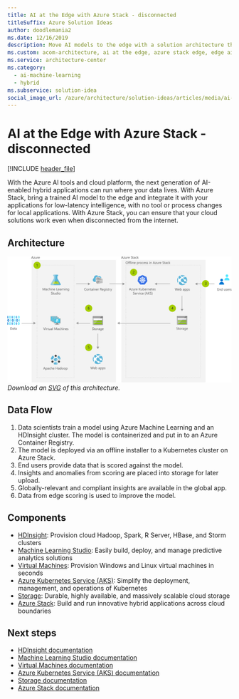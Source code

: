 ```yaml
---
title: AI at the Edge with Azure Stack - disconnected
titleSuffix: Azure Solution Ideas
author: doodlemania2
ms.date: 12/16/2019
description: Move AI models to the edge with a solution architecture that includes Azure Stack. A step-by-step workflow will help you harness the power of edge AI when disconnected from the internet.
ms.custom: acom-architecture, ai at the edge, azure stack edge, edge ai, offline machine learning, interactive-diagram, 'https://azure.microsoft.com/solutions/architecture/ai-at-the-edge-disconnected/'
ms.service: architecture-center
ms.category:
  - ai-machine-learning
  - hybrid
ms.subservice: solution-idea
social_image_url: /azure/architecture/solution-ideas/articles/media/ai-at-the-edge-disconnected.png
---
```


# AI at the Edge with Azure Stack - disconnected

[!INCLUDE [header_file](../../../includes/sol-idea-header.md)]

With the Azure AI tools and cloud platform, the next generation of AI-enabled hybrid applications can run where your data lives. With Azure Stack, bring a trained AI model to the edge and integrate it with your applications for low-latency intelligence, with no tool or process changes for local applications. With Azure Stack, you can ensure that your cloud solutions work even when disconnected from the internet.

## Architecture

![Architecture diagram](../media/ai-at-the-edge-disconnected.png)
*Download an [SVG](../media/ai-at-the-edge-disconnected.svg) of this architecture.*

## Data Flow

1. Data scientists train a model using Azure Machine Learning and an HDInsight cluster. The model is containerized and put in to an Azure Container Registry.
1. The model is deployed via an offline installer to a Kubernetes cluster on Azure Stack.
1. End users provide data that is scored against the model.
1. Insights and anomalies from scoring are placed into storage for later upload.
1. Globally-relevant and compliant insights are available in the global app.
1. Data from edge scoring is used to improve the model.

## Components

* [HDInsight](https://azure.microsoft.com/services/hdinsight): Provision cloud Hadoop, Spark, R Server, HBase, and Storm clusters
* [Machine Learning Studio](https://azure.microsoft.com/services/machine-learning-studio): Easily build, deploy, and manage predictive analytics solutions
* [Virtual Machines](https://azure.microsoft.com/services/virtual-machines): Provision Windows and Linux virtual machines in seconds
* [Azure Kubernetes Service (AKS)](https://azure.microsoft.com/services/kubernetes-service): Simplify the deployment, management, and operations of Kubernetes
* [Storage](https://azure.microsoft.com/services/storage): Durable, highly available, and massively scalable cloud storage
* [Azure Stack](https://azure.microsoft.com/overview/azure-stack): Build and run innovative hybrid applications across cloud boundaries

## Next steps

* [HDInsight documentation](/azure/hdinsight)
* [Machine Learning Studio documentation](/azure/machine-learning/studio)
* [Virtual Machines documentation](/azure/virtual-machines/workloads/sap/get-started?toc=%2fazure%2fvirtual-machines%2fwindows%2fclassic%2ftoc.json)
* [Azure Kubernetes Service (AKS) documentation](/azure/aks)
* [Storage documentation](/azure/storage)
* [Azure Stack documentation](/azure/azure-stack/user/azure-stack-solution-machine-learning)